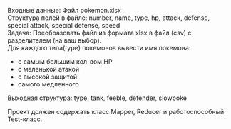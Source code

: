 Входные данные: Файл pokemon.xlsx <br>
Структура полей в файле: number, name, type, hp, attack, defense, special attack, special defense, speed <br>
Задача: Преобразовать файл из формата xlsx в файл (csv) с разделителем (на ваш выбор). <br>
Для каждого типа(type) покемонов вывести имя покемона:

- с самым большим кол-вом HP
- с маленькой атакой
- с высокой защитой
- самого медленного <br>

Выходная структура: type, tank, feeble, defender, slowpoke <br>

Проект должен содержать класс Mapper, Reducer и работоспособный Test-класс.